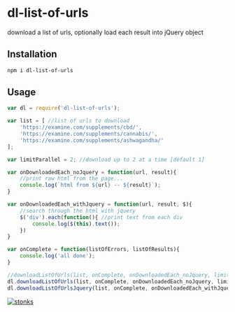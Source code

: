 # dl-list-of-urls

download a list of urls, optionally load each result into jQuery object

## Installation

```sh
npm i dl-list-of-urls
```

## Usage 

```javascript
var dl = require('dl-list-of-urls');

var list = [ //list of urls to download
    'https://examine.com/supplements/cbd/',
    'https://examine.com/supplements/cannabis/',
    'https://examine.com/supplements/ashwagandha/'
];

var limitParallel = 2; //download up to 2 at a time [default 1]

var onDownloadedEach_noJquery = function(url, result){
    //print raw html from the page...
    console.log(`html from ${url} -- ${result}`); 
}

var onDownloadedEach_withJquery = function(url, result, $){
    //search through the html with jquery
    $('div').each(function(){ //print text from each div
        console.log($(this).text());
    })
}

var onComplete = function(listOfErrors, listOfResults){
    console.log('all done');
}

//downloadListOfUrls(list, onComplete, onDownloadedEach_noJquery, limitParallel?=1, delayMs?=100)
dl.downloadListOfUrls(list, onComplete, onDownloadedEach_noJquery, limitParallel) //download list of urls, process raw html with callback 
dl.downloadListOfUrlsJquery(list, onComplete, onDownloadedEach_withJquery, limitParallel) //same, but load html result into jquery object
```


[![stonks](https://i.imgur.com/UpDxbfe.png)](https://www.npmjs.com/~stonkpunk)

